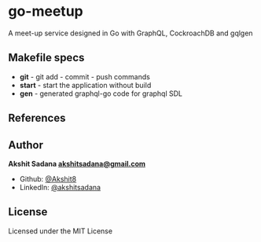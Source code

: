 # go-meetup
A meet-up service designed in Go with GraphQL, CockroachDB and gqlgen

## Makefile specs
- **git** - git add - commit - push commands
- **start** - start the application without build
- **gen** - generated graphql-go code for graphql SDL

## References

## Author
**Akshit Sadana <akshitsadana@gmail.com>**

- Github: [@Akshit8](https://github.com/Akshit8)
- LinkedIn: [@akshitsadana](https://www.linkedin.com/in/akshit-sadana-b051ab121/)

## License
Licensed under the MIT License